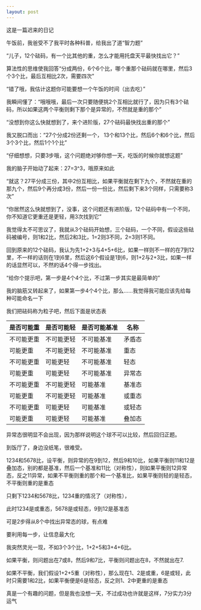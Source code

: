 ```yaml
---
layout: post
---
```

这是一篇迟来的日记

午饭前，我爸受不了我平时各种科普，给我出了道“智力题”

“儿子，12个砝码，有一个比其他的重，怎么才能用托盘天平最快找出它？”

算法性的思维使我回答“分成两份，6个6个比，哪个重那个砝码就在哪里，然后3个3个比，最后互相比2次，需要四次”

“错了哦，我估计这题你可能要想一个午饭的时间（出去吃）”

我瞬间懂了：“哦哦哦，最后一次只要随便挑2个互相比就行了，因为只有3个砝码，所以如果这两个平衡则剩下那个是异常的，不然就是重的那个”

“没想到你这么快就想到了，来个进阶版，27个砝码最快找出重的那个”

我又脱口而出：“27个分成2份还剩一个， 13个和13个比，然后6个和6个比，然后3个3个比，然后1个1个比”

“仔细想想，只要3步哦，这个问题绝对够你想一天，吃饭的时候你就想这题”

我的脑子开始动了起来：27=3^3，哦原来如此

“就这？27平分成三份，其中2份互相比，如果平衡就在剩下九个，不然就在重的那九个，然后9个再分成3份，然后一份一份比，然后剩下来3个同样，只需要称3次”

“你居然这么快就想到了，没事，这个问题还有进阶版，12个砝码中有一个不同，你不知道它更重还是更轻，用3次找到它”

我觉得太不可思议了，我就从3个砝码开始想，三个砝码，一个不同，假设这些砝码被编号，则1和2比，然后2和3比，1=2则3不同，2=3则1不同。
  
回到原来的12个砝码，我认为先1+2+3与4+5+6比，如果一样则不一样的在7到12里，不一样的话则在1到6里，然后这6个假设是1到6，则1+2与2+3比，如果一样的话显然可以，不然的话4个得一步找出。
  
“给你个提示吧，第一步是4个4个比，不过第一步其实是最简单的”
  
我的脑筋又转起来了，如果第一步4个4个比，那么……我觉得我可能应该先给每种可能命名一下

我们把砝码称为粒子吧，然后下面是状态表

| 是否可能重 | 是否可能轻 | 是否可能基准 | 名称 |
|-|-|-|-|
| 不可能更重 | 不可能更轻 | 不可能基准 | 矛盾态 |
| 可能更重 | 不可能更轻 | 不可能基准 | 重态 |
| 不可能更重 | 可能更轻 | 不可能基准 | 轻态 |
| 可能更重 | 可能更轻 | 不可能基准 | 异常态 |
| 不可能更重 | 不可能更轻 | 可能基准 | 基准态 |
| 可能更重 | 不可能更轻 | 可能基准 | 或重态 |
| 不可能更重 | 可能更轻 | 可能基准 | 或轻态 |
| 可能更重 | 可能更轻 | 可能基准 | 叠加态 |
 
异常态很明显不会出现，因为那样说明这个球不可以比较，然后回归正题。

到饭厅了，身边没纸笔，很难受。

1234和5678比，设平衡，则异常的在9到12，然后9和10比，如果平衡则11和12是叠加态，别的都是基准，然后一个基准和11比（对称性），则如果平衡则12异常态，反之11异常，如果不平衡则重的那个和一个基准比，如果平衡则轻的是轻态，不平衡则重的是重态

只剩下1234和5678比，1234重的情况了（对称性），

此时1234是或重态，5678是或轻态，9到12是基准态
  
可是2步得从8个中找出异常态的球，有点难

要利用每一步，让信息最大化

我突然灵光一现，不如3个3个比，1+2+5和3+4+6比。

如果平衡，则问题出在7或8，然后9和7比，平衡则问题出在8，不然就出在7.

如果不平衡，我们假设1+2+5重（对称性），那么现在1、2是或重，6是或轻，此时只需要1和2比，如果平衡便是6是轻态，反之则1、2中更重的是重态

真是一个有趣的问题，但是我也没想一天，不过成功也许就是这样，7分实力3分运气